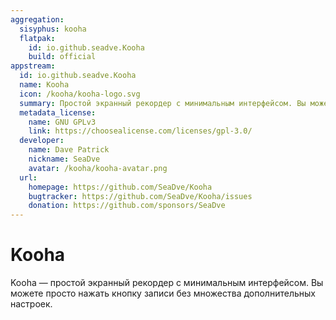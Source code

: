 ```yaml
---
aggregation:
  sisyphus: kooha
  flatpak:
    id: io.github.seadve.Kooha
    build: official
appstream:
  id: io.github.seadve.Kooha
  name: Kooha
  icon: /kooha/kooha-logo.svg
  summary: Простой экранный рекордер с минимальным интерфейсом. Вы можете просто нажать кнопку записи без необходимости настраивать кучу настроек.
  metadata_license:
    name: GNU GPLv3
    link: https://choosealicense.com/licenses/gpl-3.0/
  developer:
    name: Dave Patrick
    nickname: SeaDve
    avatar: /kooha/kooha-avatar.png
  url:
    homepage: https://github.com/SeaDve/Kooha
    bugtracker: https://github.com/SeaDve/Kooha/issues
    donation: https://github.com/sponsors/SeaDve
---
```


# Kooha

Kooha — простой экранный рекордер с минимальным интерфейсом. Вы можете просто нажать кнопку записи без множества дополнительных настроек.

<!--@include: @apps/_parts/install/content-repo.md-->
<!--@include: @apps/_parts/install/content-flatpak.md-->
